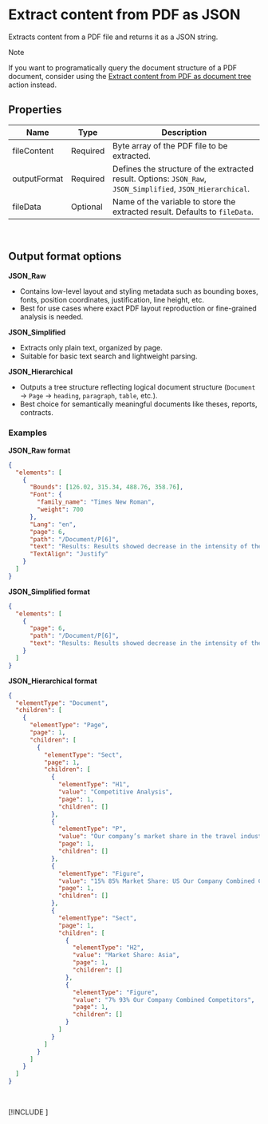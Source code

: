 # Extract content from PDF as JSON

Extracts content from a PDF file and returns it as a JSON string.

>[!NOTE]
>If you want to programatically query the document structure of a PDF document, consider using the [Extract content from PDF as document tree](./extract-content-from-pdf-as-object-tree.md) action instead.


## Properties

| Name            | Type     | Description                                                                 |
|-----------------|----------|-----------------------------------------------------------------------------|
| fileContent   | Required   | Byte array of the PDF file to be extracted.     |
| outputFormat  | Required   | Defines the structure of the extracted result. Options: `JSON_Raw`, `JSON_Simplified`, `JSON_Hierarchical`. |
| fileData      | Optional   | Name of the variable to store the extracted result. Defaults to `fileData`. |

<br/>

## Output format options

**JSON_Raw**
- Contains low-level layout and styling metadata such as bounding boxes, fonts, position coordinates, justification, line height, etc.
- Best for use cases where exact PDF layout reproduction or fine-grained analysis is needed.

**JSON_Simplified**
- Extracts only plain text, organized by page.
- Suitable for basic text search and lightweight parsing.

**JSON_Hierarchical**
- Outputs a tree structure reflecting logical document structure (`Document` -> `Page` -> `heading`, `paragraph`, `table`, etc.).
- Best choice for semantically meaningful documents like theses, reports, contracts.

### Examples

**JSON_Raw format**

```json
{
  "elements": [
    {
      "Bounds": [126.02, 315.34, 488.76, 358.76],
      "Font": {
        "family_name": "Times New Roman",
        "weight": 700
      },
      "Lang": "en",
      "page": 6,
      "path": "/Document/P[6]",
      "text": "Results: Results showed decrease in the intensity of the symptoms of Attention-Deficit/Hyperactivity Disorder...",
      "TextAlign": "Justify"
    }
  ]
}
```

**JSON_Simplified format**

```json
{
  "elements": [
    {
      "page": 6,
      "path": "/Document/P[6]",
      "text": "Results: Results showed decrease in the intensity of the symptoms of Attention-Deficit/Hyperactivity Disorder..."
    }
  ]
}
```

**JSON_Hierarchical format**

```json
{
  "elementType": "Document",
  "children": [    
    {
      "elementType": "Page",
      "page": 1,
      "children": [        
        {
          "elementType": "Sect",
          "page": 1,
          "children": [
            {
              "elementType": "H1",
              "value": "Competitive Analysis",
              "page": 1,
              "children": []
            },
            {
              "elementType": "P",
              "value": "Our company’s market share in the travel industry has been steadily increasing since the introduction of our company in 2011, and currently hovers around approximately 15% of US sales, 10% of European sales, and 7% of Asian sales. We do believe, however, that increased marketing efforts are needed to maintain this growth, due to ever-increasing competition from other travel brands.",
              "page": 1,
              "children": []
            },
            {
              "elementType": "Figure",
              "value": "15% 85% Market Share: US Our Company Combined Competitors 10% 90% Market Share: Europe Our Company Combined Competitors",
              "page": 1,
              "children": []
            },
            {
              "elementType": "Sect",
              "page": 1,
              "children": [
                {
                  "elementType": "H2",
                  "value": "Market Share: Asia",
                  "page": 1,
                  "children": []
                },
                {
                  "elementType": "Figure",
                  "value": "7% 93% Our Company Combined Competitors",
                  "page": 1,
                  "children": []
                }
              ]
            }
          ]
        }
      ]
    }    
  ]
}
```

<br/>

[!INCLUDE [](./__videos.md)]